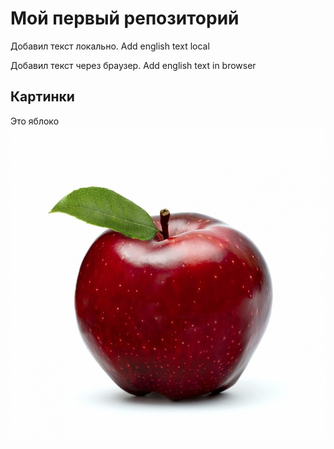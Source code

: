 # Мой первый репозиторий

Добавил текст локально. Add english text local

Добавил текст через браузер. Add english text in browser


## Картинки 
Это яблоко
![Яблоко](apple.jpeg)